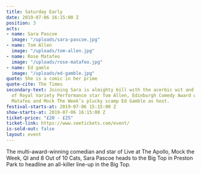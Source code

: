 ```yaml
---
title: Saturday Early
date: 2019-07-06 16:15:00 Z
position: 3
acts:
- name: Sara Pascoe
  image: "/uploads/sara-pascoe.jpg"
- name: Tom Allen
  image: "/uploads/tom-allen.jpg"
- name: Rose Matafeo
  image: "/uploads/rose-matafeo.jpg"
- name: Ed gamle
  image: "/uploads/ed-gamble.jpg"
quote: She is a comic in her prime
quote-cite: The Times
secondary-text: Joining Sara is almighty bill with the acerbic wit and riotous storytelling
  of Royal Variety Performance star Tom Allen, Edinburgh Comedy Award winner Rose
  Matafeo and Mock The Week’s plucky scamp Ed Gamble as host.
festival-starts-at: 2019-07-06 15:15:00 Z
show-starts-at: 2019-07-06 16:15:00 Z
ticket-price: "£20 - £25"
ticket-link: https://www.seetickets.com/event/
is-sold-out: false
layout: event
---
```


The multi-award-winning comedian and star of Live at The Apollo, Mock the Week, QI and 8 Out of 10 Cats, Sara Pascoe heads to the Big Top in Preston Park to headline an all-killer line-up in the Big Top.